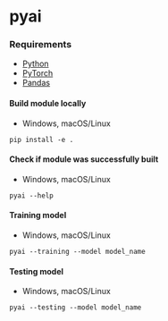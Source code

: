 # pyai

### Requirements
* [Python](https://www.python.org)
* [PyTorch](https://nodejs.org)
* [Pandas](https://pandas.pydata.org)

#### Build module locally
* Windows, macOS/Linux
```
pip install -e .
```
#### Check if module was successfully built
* Windows, macOS/Linux
```
pyai --help
```
#### Training model
* Windows, macOS/Linux
```
pyai --training --model model_name
```
#### Testing model
* Windows, macOS/Linux
```
pyai --testing --model model_name
```
